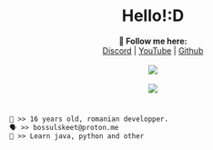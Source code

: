 <h1 align="center">Hello!:D</h1>

<p align="center">
  <b>🖤 Follow me here:</b><br>
  <a href="https://discord.gg/HAUUhpuzwy">Discord</a> |
  <a href="https://www.youtube.com/@notafed100">YouTube</a> |
  <a href="https://github.com/monkeyblack69">Github</a>
  <br><br>
  <img src="https://cdn.discordapp.com/attachments/762750100500906044/860549000939831316/183296.gif">
  <br><br>
  <img src="https://cdn.discordapp.com/attachments/1058477068532338698/1103983669548433438/image.png">
</p>

#
```diff
👤 >> 16 years old, romanian developper.
🗣️ >> bossulskeet@proton.me
🐺 >> Learn java, python and other
```
#
